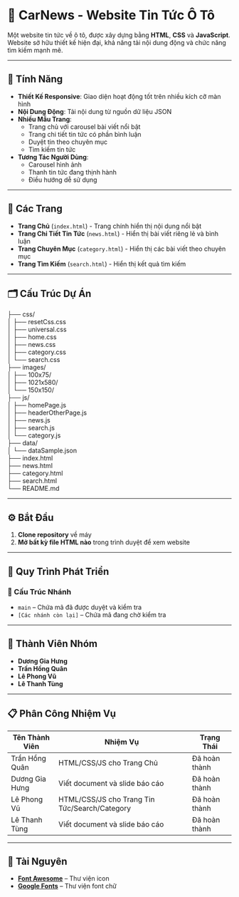 # 📰 CarNews - Website Tin Tức Ô Tô

Một website tin tức về ô tô, được xây dựng bằng **HTML**, **CSS** và **JavaScript**.  
Website sở hữu thiết kế hiện đại, khả năng tải nội dung động và chức năng tìm kiếm mạnh mẽ.

---

## 🚀 Tính Năng

- **Thiết Kế Responsive**: Giao diện hoạt động tốt trên nhiều kích cỡ màn hình
- **Nội Dung Động**: Tải nội dung từ nguồn dữ liệu JSON
- **Nhiều Mẫu Trang**:
  - Trang chủ với carousel bài viết nổi bật
  - Trang chi tiết tin tức có phần bình luận
  - Duyệt tin theo chuyên mục
  - Tìm kiếm tin tức
- **Tương Tác Người Dùng**:
  - Carousel hình ảnh
  - Thanh tin tức đang thịnh hành
  - Điều hướng dễ sử dụng

---

## 📄 Các Trang

- **Trang Chủ** (`index.html`) - Trang chính hiển thị nội dung nổi bật
- **Trang Chi Tiết Tin Tức** (`news.html`) - Hiển thị bài viết riêng lẻ và bình luận
- **Trang Chuyên Mục** (`category.html`) - Hiển thị các bài viết theo chuyên mục
- **Trang Tìm Kiếm** (`search.html`) - Hiển thị kết quả tìm kiếm

---

## 🗂️ Cấu Trúc Dự Án

├── css/<br>
│ ├── resetCss.css<br>
│ ├── universal.css<br>
│ ├── home.css<br>
│ ├── news.css<br>
│ ├── category.css<br>
│ └── search.css<br>
├── images/<br>
│ ├── 100x75/<br>
│ ├── 1021x580/<br>
│ └── 150x150/<br>
├── js/<br>
│ ├── homePage.js<br>
│ ├── headerOtherPage.js<br>
│ ├── news.js<br>
│ ├── search.js<br>
│ └── category.js<br>
├── data/<br>
│ └── dataSample.json<br>
├── index.html<br>
├── news.html<br>
├── category.html<br>
├── search.html<br>
└── README.md<br>

---

## ⚙️ Bắt Đầu

1. **Clone repository** về máy
2. **Mở bất kỳ file HTML nào** trong trình duyệt để xem website

---

## 🔁 Quy Trình Phát Triển

### 📁 Cấu Trúc Nhánh

- `main` – Chứa mã đã được duyệt và kiểm tra
- `[Các nhánh còn lại]` – Chứa mã đang chờ kiểm tra

---

## 👥 Thành Viên Nhóm

- **Dương Gia Hưng**
- **Trần Hồng Quân**
- **Lê Phong Vũ**
- **Lê Thanh Tùng**

---

## 📋 Phân Công Nhiệm Vụ

| Tên Thành Viên | Nhiệm Vụ                                      | Trạng Thái    |
| -------------- | --------------------------------------------- | ------------- |
| Trần Hồng Quân | HTML/CSS/JS cho Trang Chủ                     | Đã hoàn thành |
| Dương Gia Hưng | Viết document và slide báo cáo                | Đã hoàn thành |
| Lê Phong Vũ    | HTML/CSS/JS cho Trang Tin Tức/Search/Category | Đã hoàn thành |
| Lê Thanh Tùng  | Viết document và slide báo cáo                | Đã hoàn thành |

---

## 🔗 Tài Nguyên

- **[Font Awesome](https://fontawesome.com/)** – Thư viện icon
- **[Google Fonts](https://fonts.google.com/)** – Thư viện font chữ
